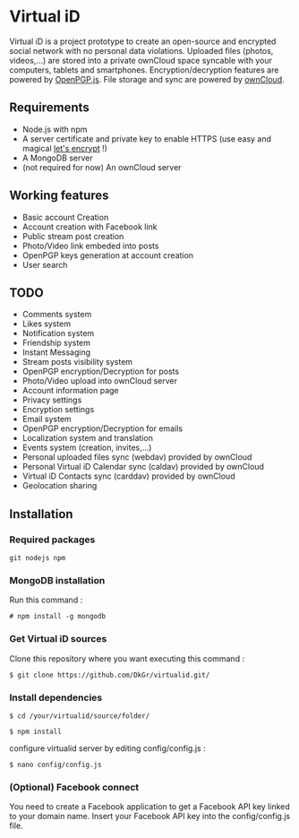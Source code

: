 # Virtual iD

Virtual iD is a project prototype to create an open-source and encrypted social network with no personal data violations. Uploaded files (photos, videos,...) are stored into a private ownCloud space syncable with your computers, tablets and smartphones. Encryption/decryption features are powered by [OpenPGP.js](https://github.com/openpgpjs/openpgpjs). File storage and sync are powered by [ownCloud](https://owncloud.org).

## Requirements
- Node.js with npm
- A server certificate and private key to enable HTTPS (use easy and magical [let's encrypt](https://letsencrypt.org) !)
- A MongoDB server
- (not required for now) An ownCloud server

## Working features
- Basic account Creation
- Account creation with Facebook link
- Public stream post creation
- Photo/Video link embeded into posts
- OpenPGP keys generation at account creation
- User search

## TODO
- Comments system
- Likes system
- Notification system
- Friendship system
- Instant Messaging
- Stream posts visibility system
- OpenPGP encryption/Decryption for posts
- Photo/Video upload into ownCloud server
- Account information page
- Privacy settings
- Encryption settings
- Email system
- OpenPGP encryption/Decryption for emails
- Localization system and translation
- Events system (creation, invites,...)
- Personal uploaded files sync (webdav) provided by ownCloud
- Personal Virtual iD Calendar sync (caldav) provided by ownCloud
- Virtual iD Contacts sync (carddav) provided by ownCloud
- Geolocation sharing

## Installation

### Required packages
```
git nodejs npm
```

### MongoDB installation
Run this command :
```
# npm install -g mongodb
```

### Get Virtual iD sources
Clone this repository where you want executing this command :
```
$ git clone https://github.com/DkGr/virtualid.git/
```

### Install dependencies
```
$ cd /your/virtualid/source/folder/
```
```
$ npm install
```
configure virtualid server by editing config/config.js :
```
$ nano config/config.js
```

### (Optional) Facebook connect
You need to create a Facebook application to get a Facebook API key linked to your domain name.
Insert your Facebook API key into the config/config.js file.
